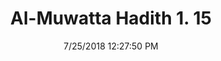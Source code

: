 ---
title        : "Al-Muwatta Hadith 1. 15"
date         : 7/25/2018 12:27:50 PM
draft        : false
type         : "hadith"
layout       : "hadith"
BookCode     : "AMH"
VolumeNumber : "1"
HadithNumber : "15"
categories  :  ["Prayer Time - Catching a Rak'a of the Prayer"]
---